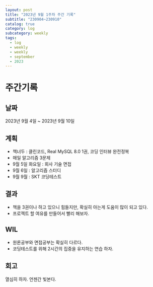 ```yaml
---
layout: post
title: "2023년 9월 1주차 주간 기록"
subtitle: "230904~230910"
catalog: true
category: log
subcategory: weekly
tags:
  - log
  - weekly
  - weekly
  - september
  - 2023
---
```


# 주간기록

## 날짜

2023년 9월 4일 ~ 2023년 9월 10일

## 계획

- 책너두 : 클린코드, Real MySQL 8.0 1권, 코딩 인터뷰 완전정복
- 매일 알고리즘 3문제
- 9월 5일 화요일 : 회사 기술 면접
- 9월 6일 : 알고리즘 스터디
- 9월 9월 : SKT 코딩테스트

## 결과

- 책을 3권이나 하고 있으니 힘들지만, 확실히 아는게 도움이 많이 되고 있다.
- 프로젝트 할 여유를 만들어서 빨리 해보자.

## WIL

- 원론공부와 면접공부는 확실히 다르다.
- 코딩테스트를 위해 2시간의 집중을 유지하는 연습 하자.

## 회고

열심히 하자. 언젠간 빛본다.
